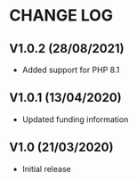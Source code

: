 CHANGE LOG
==========


## V1.0.2 (28/08/2021)

* Added support for PHP 8.1


## V1.0.1 (13/04/2020)

* Updated funding information


## V1.0 (21/03/2020)

* Initial release
